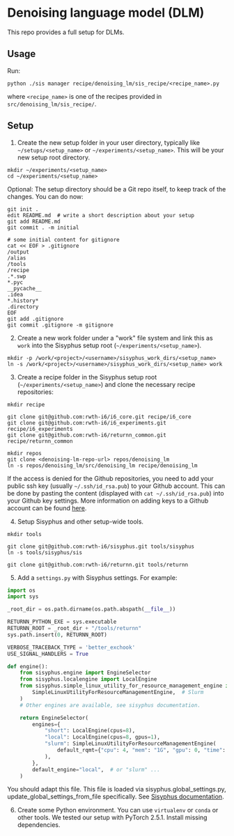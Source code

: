 # Denoising language model (DLM)

This repo provides a full setup for DLMs.


## Usage

Run:

```shell
python ./sis manager recipe/denoising_lm/sis_recipe/<recipe_name>.py
```

where `<recipe_name>` is one of the recipes provided in `src/denoising_lm/sis_recipe/`.

## Setup

1. Create the new setup folder in your user directory, typically like `~/setups/<setup_name>` or `~/experiments/<setup_name>`. This will be your new setup root directory.
```
mkdir ~/experiments/<setup_name>
cd ~/experiments/<setup_name>
```

Optional: The setup directory should be a Git repo itself,
to keep track of the changes. You can do now:

```
git init .
edit README.md  # write a short description about your setup
git add README.md
git commit . -m initial

# some initial content for gitignore
cat << EOF > .gitignore
/output
/alias
/tools
/recipe
.*.swp
*.pyc
__pycache__
.idea
*.history*
.directory
EOF
git add .gitignore
git commit .gitignore -m gitignore
```

2. Create a new work folder under a "work" file system and link this as `work` into the Sisyphus setup root (`~/experiments/<setup_name>`).
```
mkdir -p /work/<project>/<username>/sisyphus_work_dirs/<setup_name>
ln -s /work/<project>/<username>/sisyphus_work_dirs/<setup_name> work
```

3. Create a recipe folder in the Sisyphus setup root (`~/experiments/<setup_name>`) and clone the necessary recipe repositories:
```
mkdir recipe

git clone git@github.com:rwth-i6/i6_core.git recipe/i6_core
git clone git@github.com:rwth-i6/i6_experiments.git recipe/i6_experiments
git clone git@github.com:rwth-i6/returnn_common.git recipe/returnn_common

mkdir repos
git clone <denoising-lm-repo-url> repos/denoising_lm
ln -s repos/denoising_lm/src/denoising_lm recipe/denoising_lm
```

If the access is denied for the Github repositories, you need to add your public ssh key (usually `~/.ssh/id_rsa.pub`) to your Github account.
This can be done by pasting the content (displayed with `cat ~/.ssh/id_rsa.pub`) into your Github key settings.
More information on adding keys to a Github account can be found [here](https://docs.github.com/en/github/authenticating-to-github/connecting-to-github-with-ssh/adding-a-new-ssh-key-to-your-github-account).

4. Setup Sisyphus and other setup-wide tools.

```shell
mkdir tools

git clone git@github.com:rwth-i6/sisyphus.git tools/sisyphus
ln -s tools/sisyphus/sis

git clone git@github.com:rwth-i6/returnn.git tools/returnn
```

5. Add a `settings.py` with Sisyphus settings. For example:

```python
import os
import sys

_root_dir = os.path.dirname(os.path.abspath(__file__))

RETURNN_PYTHON_EXE = sys.executable
RETURNN_ROOT = _root_dir + "/tools/returnn"
sys.path.insert(0, RETURNN_ROOT)

VERBOSE_TRACEBACK_TYPE = 'better_exchook'
USE_SIGNAL_HANDLERS = True

def engine():
    from sisyphus.engine import EngineSelector
    from sisyphus.localengine import LocalEngine
    from sisyphus.simple_linux_utility_for_resource_management_engine import (
        SimpleLinuxUtilityForResourceManagementEngine,  # Slurm
    )
    # Other engines are available, see sisyphus documentation.

    return EngineSelector(
        engines={
            "short": LocalEngine(cpus=8),
            "local": LocalEngine(cpus=8, gpus=1),
            "slurm": SimpleLinuxUtilityForResourceManagementEngine(
                default_rqmt={"cpu": 4, "mem": "1G", "gpu": 0, "time": 1}
            ),
        },
        default_engine="local",  # or "slurm" ...
    )

```

You should adapt this file.
This file is loaded via sisyphus.global_settings.py,
update_global_settings_from_file specifically.
See [Sisyphus documentation](https://sisyphus-workflow-manager.readthedocs.io/).

6. Create some Python environment.
You can use `virtualenv` or `conda` or other tools.
We tested our setup with PyTorch 2.5.1.
Install missing dependencies.
